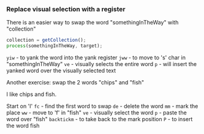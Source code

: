 ### Replace visual selection with a register

There is an easier way to swap the word "somethingInTheWay" with "collection"

```javascript
collection = getCollection();
process(somethingInTheWay, target);
```

`yiw` - to yank the word into the yank register
`jww` - to move to 's' char in "somethingInTheWay"
`ve` - visually selects the entire word
`p` - will insert the yanked word over the visually selected text

Another exercise: swap the 2 words "chips" and "fish"

I like chips and fish.

Start on 'I'
`fc` - find the first word to swap
`de` - delete the word
`mm` - mark the place
`ww` - move to 'f' in "fish"
`ve` - visually select the word
`p` - paste the word over "fish"
`backtickm` - to take back to the mark position
`P` - to insert the word fish
